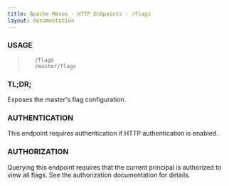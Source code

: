 ```yaml
---
title: Apache Mesos - HTTP Endpoints - /flags
layout: documentation
---
```

<!--- This is an automatically generated file. DO NOT EDIT! --->

### USAGE ###
>        /flags
>        /master/flags

### TL;DR; ###
Exposes the master's flag configuration.

### AUTHENTICATION ###
This endpoint requires authentication if HTTP authentication is
enabled.

### AUTHORIZATION ###
Querying this endpoint requires that the current principal
is authorized to view all flags.
See the authorization documentation for details.